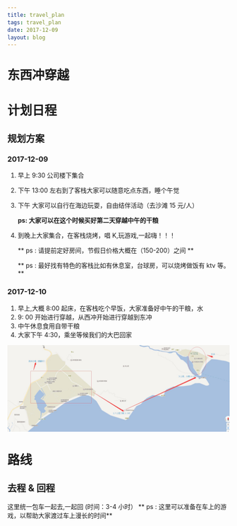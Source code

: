 ```yaml
---
title: travel_plan    
tags: travel_plan      
date: 2017-12-09      
layout: blog
---
```


东西冲穿越
===

# 计划日程

<h2 id="p2">规划方案</h2>

### 2017-12-09
1. 早上 9:30 公司楼下集合
2. 下午 13:00 左右到了客栈大家可以随意吃点东西，睡个午觉
3. 下午 大家可以自行在海边玩耍，自由结伴活动（去沙滩 15 元/人）

   **ps:  大家可以在这个时候买好第二天穿越中午的干粮**
   
4. 到晚上大家集合，在客栈烧烤，唱 K,玩游戏,一起嗨！！！

   ** ps : 请提前定好房间，节假日价格大概在（150-200）之间 **
   
   ** ps : 最好找有特色的客栈比如有休息室，台球房，可以烧烤做饭有 ktv 等。**    

### 2017-12-10
1. 早上,大概 8:00 起床，在客栈吃个早饭，大家准备好中午的干粮，水
2. 9: 00 开始进行穿越，从西冲开始进行穿越到东冲
3. 中午休息食用自带干粮   
4. 大家下午 4:30，乘坐等候我们的大巴回家

![穿越路线图](travel_way.jpg)

# 路线
## 去程 & 回程

这里统一包车一起去,一起回
(时间：3-4 小时）
** ps : 这里可以准备在车上的游戏，以帮助大家渡过车上漫长的时间**












